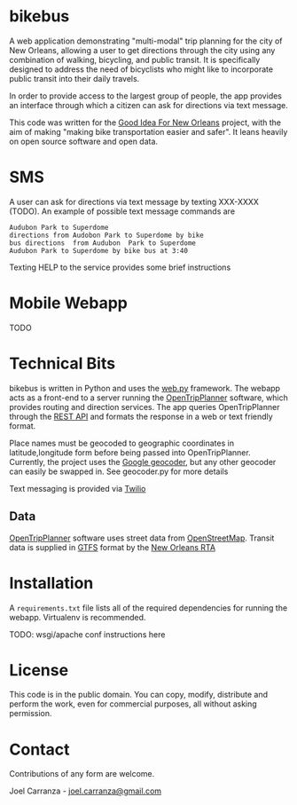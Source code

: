 bikebus
=======

A web application demonstrating "multi-modal" trip planning for the city of New Orleans, allowing a user to get directions through the city using any combination of walking, bicycling, and public transit. It is specifically designed to address the need of bicyclists who might like to incorporate public transit into their daily travels. 

In order to provide access to the largest group of people, the app provides an interface through which a citizen can ask for directions via text message. 

This code was written for the [Good Idea For New Orleans][good] project, with the aim of making "making bike transportation easier and safer". It leans heavily on open source software and open data.

[good]:http://handbook.neighborland.com/good-ideas-for-new-orleans/

# SMS 

A user can ask for directions via text message by texting XXX-XXXX (TODO). An example of possible text message commands are

	Audubon Park to Superdome
	directions from Audobon Park to Superdome by bike 
	bus directions  from Audubon  Park to Superdome
	Audubon Park to Superdome by bike bus at 3:40

Texting HELP to the service provides some brief instructions

# Mobile Webapp

TODO

# Technical Bits

bikebus is written in Python and uses the [web.py][webpy] framework. The webapp acts as a front-end to a server running the [OpenTripPlanner][otp] software, which provides routing and direction services. The app queries OpenTripPlanner through the [REST API][otp-rest] and formats the response in a web or text friendly format. 

Place names must be geocoded to geographic coordinates in latitude,longitude form before being passed into OpenTripPlanner. Currently, the project uses the [Google geocoder][google-geocoder], but any other geocoder can easily be swapped in. See geocoder.py for more details

Text messaging is provided via [Twilio][twilio]

[webpy]:http://webpy.org/
[otp]:https://github.com/openplans/OpenTripPlanner/wiki/
[twilio]:https://www.twilio.com/
[otp-rest]:http://www.opentripplanner.org/apidoc/
[google-geocoder]:https://developers.google.com/maps/documentation/geocoding/

## Data

[OpenTripPlanner][otp] software uses street data from [OpenStreetMap][osm]. Transit data is supplied in  [GTFS][gtfs] format by the [New Orleans RTA][norta]

[norta]:http://www.norta.com/
[gtfs]:https://developers.google.com/transit/gtfs/
[osm]:http://www.openstreetmap.org/

# Installation

A `requirements.txt` file lists all of the required dependencies for running the webapp. Virtualenv is recommended. 

TODO: wsgi/apache conf instructions here

[virtualenv]:http://www.clemesha.org/blog/modern-python-hacker-tools-virtualenv-fabric-pip/
[wsgi-apache]:http://eleclerc.ca/2009/03/26/django-virtualenv-and-mod_wsgi/

# License

This code is in the public domain. You can copy, modify, distribute and perform the work, even for commercial purposes, all without asking permission. 

# Contact

Contributions of any form are welcome.

Joel Carranza  - joel.carranza@gmail.com